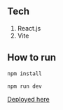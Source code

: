 ## Tech
1. React.js
2. Vite

## How to run
```bash
npm install

npm run dev
```

[Deployed here](https://table-test-livid.vercel.app/)
